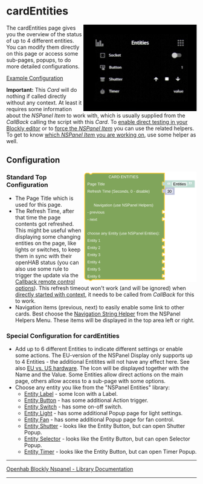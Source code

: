 # cardEntities

[<img src="img/lovelaceUI_cardEntities.jpg" align="right" width="300">](img/lovelaceUI_cardEntities.jpg)

The cardEntities page gives you the overview of the status of up to 4 different entities. You can modify them directly on this page or access some sub-pages, popups, to do more detailed configurations.

[Example Configuration](openhab_scripts_nspanel1_cardEntities.md)

**Important:** This *Card* will do nothing if called directly without any context. At least it requires some information about the *NSPanel Item* to work with, which is usually supplied from the *CallBack* calling the script with this *Card*. To [enable direct testing in your Blockly editor](blockLibrary_nspanel_helpers_setNSPanelIfNotContext.md) or to [force the *NSPanel Item*](blockLibrary_nspanel_helpers_startScriptWithContext.md) you can use the related helpers. To get to know [which *NSPanel Item* you are working on](blockLibrary_nspanel_helpers_getContextItem.md), use some helper as well.<br clear="right"/>

## Configuration

[<img src="img/blockLibrary_nspanel_cards_cardEntities.png" align="right" width="300">](img/blockLibrary_nspanel_cards_cardEntities.png)

### Standard Top Configuration

- The Page Title which is used for this page.
- The Refresh Time, after that time the page contents got refreshed. This might be useful when displaying some changing entities on the page, like lights or switches, to keep them in sync with their openHAB status (you can also use some rule to trigger the update via the [Callback remote control options](blockLibrary_nspanel_callback_callback.md)). This refresh timeout won't work (and will be ignored) when [directly started with context](blockLibrary_nspanel_helpers_startScriptWithContext.md), it needs to be called from *CallBack* for this to work.
- Navigation items (previous, next) to easily enable some link to other cards. Best choose the [Navigation String Helper](blockLibrary_nspanel_helpers_navString.md) from the NSPanel Helpers Menu. These items will be displayed in the top area left or right.

### Special Configuration for cardEntities

- Add up to 6 different Entities to indicate different settings or enable some actions. The EU-version of the NSPanel Display only supports up to 4 Entities - the additional Entitites will not have any effect here. See also [EU vs. US hardware](https://github.com/Blackymas/NSPanel_HA_Blueprint/discussions/713). The Icon will be displayed together with the Name and the Value. Some Entities allow direct actions on the main page, others allow access to a sub-page with some options.
- Choose any entity you like from the "NSPanel Entities" library:
  - [Entity Label](blockLibrary_nspanel_entities_label.md) - some Icon with a Label.
  - [Entity Button](blockLibrary_nspanel_entities_button.md) - has some additional Action trigger.
  - [Entity Switch](blockLibrary_nspanel_entities_switch.md) - has some on-off switch.
  - [Entity Light](blockLibrary_nspanel_entities_light.md) - has some additional Popup page for light settings.
  - [Entity Fan](blockLibrary_nspanel_entities_fan.md) - has some additional Popup page for fan control.
  - [Entity Shutter](blockLibrary_nspanel_entities_shutter.md) - looks like the Entity Button, but can open Shutter Popup.
  - [Entity Selector](blockLibrary_nspanel_entities_selector.md) - looks like the Entity Button, but can open Selector Popup.
  - [Entity Timer](blockLibrary_nspanel_entities_timer.md) - looks like the Entity Button, but can open Timer Popup.<br clear="right"/>

---

[Openhab Blockly Nspanel - Library Documentation](README.md)

---
